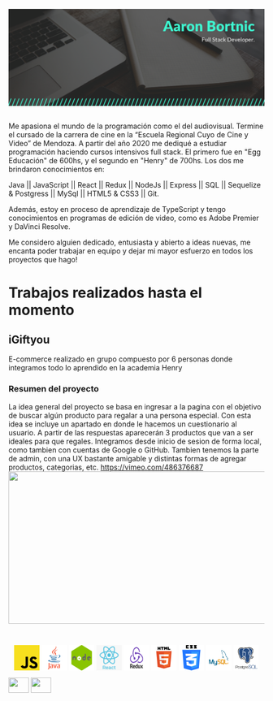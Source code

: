 <img align="center" src="https://github.com/BortnicAaron/BortnicAaron/blob/main/Img/Back%20End.png?raw=true"> <img>

Me apasiona el mundo de la programación como el del audiovisual. Termine el cursado de la carrera de cine en la “Escuela Regional Cuyo de Cine y Video” de Mendoza. A partir del año 2020 me dediqué a estudiar programación haciendo cursos intensivos full stack. El primero fue en "Egg Educación" de 600hs, y el segundo en "Henry" de 700hs.
Los dos me brindaron conocimientos en:

Java || JavaScript || React || Redux || NodeJs || Express || SQL || Sequelize & Postgress || MySql || HTML5 & CSS3 || Git.

Además, estoy en proceso de aprendizaje de TypeScript y tengo conocimientos en
programas de edición de video, como es Adobe Premier y DaVinci Resolve.

Me considero alguien dedicado, entusiasta y abierto a ideas nuevas, me encanta poder trabajar en equipo y dejar mi mayor esfuerzo en todos los proyectos que hago!





# Trabajos realizados hasta el momento

## iGiftyou
E-commerce realizado en grupo compuesto por 6 personas donde integramos todo lo aprendido en la academia Henry

### Resumen del proyecto
La idea general del proyecto se basa en ingresar a la pagina con el objetivo de buscar algún producto para regalar a una persona especial. Con esta idea se incluye un apartado en donde le hacemos un cuestionario al usuario. A partir de las respuestas aparecerán 3 productos que van a ser ideales para que regales.
Integramos desde inicio de sesion de forma local, como tambien con cuentas de Google o GitHub. Tambien tenemos la parte de admin, con una UX bastante amigable y distintas formas de agregar productos, categorias, etc.
https://vimeo.com/486376687
<img height="300px" width="600px" src=https://github.com/matiasnmoyano/iGiftyouE-commerce/blob/main/imgs/client5.png/> 

#
<p align="center">
 <img src="https://github.com/BortnicAaron/BortnicAaron/blob/main/Img/js.png?raw=true" width="50" height="50" align="center"/>
 <img src="https://github.com/BortnicAaron/BortnicAaron/blob/main/Img/java.png?raw=true" width="50" height="50" align="center"/>
 <img src="https://github.com/BortnicAaron/BortnicAaron/blob/main/Img/node.png?raw=true" width="50" height="50" align="center"/>
 <img src="https://github.com/BortnicAaron/BortnicAaron/blob/main/Img/react.png?raw=true" width="50" height="50" align="center"/>
 <img src="https://github.com/BortnicAaron/BortnicAaron/blob/main/Img/redux.png?raw=true" width="50" height="50" align="center"/>
 <img src="https://github.com/BortnicAaron/BortnicAaron/blob/main/Img/html.png?raw=true" width="50" height="50" align="center"/>
 <img src="https://github.com/BortnicAaron/BortnicAaron/blob/main/Img/css.png?raw=true" width="50" height="50" align="center"/>
 <img src="https://github.com/BortnicAaron/BortnicAaron/blob/main/Img/mysql.png?raw=true" width="50" height="50" align="center"/>
  <img src="https://github.com/BortnicAaron/BortnicAaron/blob/main/Img/postgresql.png?raw=true" width="50" height="50" align="center"/>
</p> 
<a href="https://www.linkedin.com/in/aaron-bortnic/"  target="blank"><img align="center" src="https://cdn.jsdelivr.net/npm/simple-icons@3.0.1/icons/linkedin.svg" height="30" width="40" /></a>
<a href="https://instagram.com/aaronbortnic" target="blank"><img align="center" src="https://cdn.jsdelivr.net/npm/simple-icons@3.0.1/icons/instagram.svg" height="30" width="40" /></a>
</p>





 
